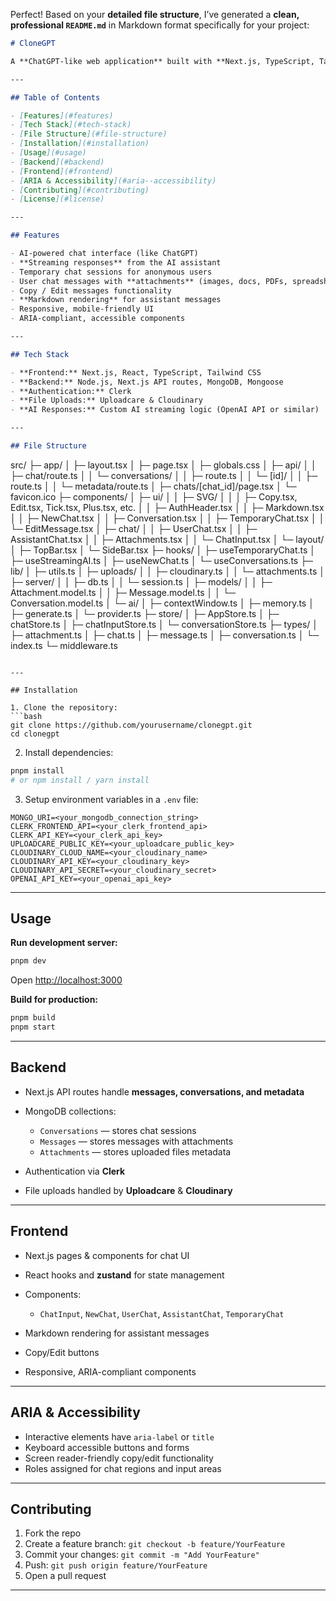 Perfect! Based on your **detailed file structure**, I’ve generated a **clean, professional `README.md`** in Markdown format specifically for your project:

```markdown
# CloneGPT

A **ChatGPT-like web application** built with **Next.js, TypeScript, Tailwind CSS, and MongoDB**, featuring AI-powered chat, message attachments, streaming responses, and temporary chats.

---

## Table of Contents

- [Features](#features)
- [Tech Stack](#tech-stack)
- [File Structure](#file-structure)
- [Installation](#installation)
- [Usage](#usage)
- [Backend](#backend)
- [Frontend](#frontend)
- [ARIA & Accessibility](#aria--accessibility)
- [Contributing](#contributing)
- [License](#license)

---

## Features

- AI-powered chat interface (like ChatGPT)
- **Streaming responses** from the AI assistant
- Temporary chat sessions for anonymous users
- User chat messages with **attachments** (images, docs, PDFs, spreadsheets)
- Copy / Edit messages functionality
- **Markdown rendering** for assistant messages
- Responsive, mobile-friendly UI
- ARIA-compliant, accessible components

---

## Tech Stack

- **Frontend:** Next.js, React, TypeScript, Tailwind CSS
- **Backend:** Node.js, Next.js API routes, MongoDB, Mongoose
- **Authentication:** Clerk
- **File Uploads:** Uploadcare & Cloudinary
- **AI Responses:** Custom AI streaming logic (OpenAI API or similar)

---

## File Structure
```

src/
├─ app/
│ ├─ layout.tsx
│ ├─ page.tsx
│ ├─ globals.css
│ ├─ api/
│ │ ├─ chat/route.ts
│ │ └─ conversations/
│ │ ├─ route.ts
│ │ └─ \[id]/
│ │ ├─ route.ts
│ │ └─ metadata/route.ts
│ ├─ chats/\[chat_id]/page.tsx
│ └─ favicon.ico
├─ components/
│ ├─ ui/
│ │ ├─ SVG/
│ │ │ ├─ Copy.tsx, Edit.tsx, Tick.tsx, Plus.tsx, etc.
│ │ ├─ AuthHeader.tsx
│ │ ├─ Markdown.tsx
│ │ ├─ NewChat.tsx
│ │ ├─ Conversation.tsx
│ │ ├─ TemporaryChat.tsx
│ │ └─ EditMessage.tsx
│ ├─ chat/
│ │ ├─ UserChat.tsx
│ │ ├─ AssistantChat.tsx
│ │ ├─ Attachments.tsx
│ │ └─ ChatInput.tsx
│ └─ layout/
│ ├─ TopBar.tsx
│ └─ SideBar.tsx
├─ hooks/
│ ├─ useTemporaryChat.ts
│ ├─ useStreamingAI.ts
│ ├─ useNewChat.ts
│ └─ useConversations.ts
├─ lib/
│ ├─ utils.ts
│ ├─ uploads/
│ │ ├─ cloudinary.ts
│ │ └─ attachments.ts
│ ├─ server/
│ │ ├─ db.ts
│ │ └─ session.ts
│ ├─ models/
│ │ ├─ Attachment.model.ts
│ │ ├─ Message.model.ts
│ │ └─ Conversation.model.ts
│ └─ ai/
│ ├─ contextWindow\.ts
│ ├─ memory.ts
│ ├─ generate.ts
│ └─ provider.ts
├─ store/
│ ├─ AppStore.ts
│ ├─ chatStore.ts
│ ├─ chatInputStore.ts
│ └─ conversationStore.ts
├─ types/
│ ├─ attachment.ts
│ ├─ chat.ts
│ ├─ message.ts
│ ├─ conversation.ts
│ └─ index.ts
└─ middleware.ts

````

---

## Installation

1. Clone the repository:
```bash
git clone https://github.com/yourusername/clonegpt.git
cd clonegpt
````

2. Install dependencies:

```bash
pnpm install
# or npm install / yarn install
```

3. Setup environment variables in a `.env` file:

```
MONGO_URI=<your_mongodb_connection_string>
CLERK_FRONTEND_API=<your_clerk_frontend_api>
CLERK_API_KEY=<your_clerk_api_key>
UPLOADCARE_PUBLIC_KEY=<your_uploadcare_public_key>
CLOUDINARY_CLOUD_NAME=<your_cloudinary_name>
CLOUDINARY_API_KEY=<your_cloudinary_key>
CLOUDINARY_API_SECRET=<your_cloudinary_secret>
OPENAI_API_KEY=<your_openai_api_key>
```

---

## Usage

**Run development server:**

```bash
pnpm dev
```

Open [http://localhost:3000](http://localhost:3000)

**Build for production:**

```bash
pnpm build
pnpm start
```

---

## Backend

- Next.js API routes handle **messages, conversations, and metadata**
- MongoDB collections:
  - `Conversations` — stores chat sessions
  - `Messages` — stores messages with attachments
  - `Attachments` — stores uploaded files metadata

- Authentication via **Clerk**
- File uploads handled by **Uploadcare** & **Cloudinary**

---

## Frontend

- Next.js pages & components for chat UI
- React hooks and **zustand** for state management
- Components:
  - `ChatInput`, `NewChat`, `UserChat`, `AssistantChat`, `TemporaryChat`

- Markdown rendering for assistant messages
- Copy/Edit buttons
- Responsive, ARIA-compliant components

---

## ARIA & Accessibility

- Interactive elements have `aria-label` or `title`
- Keyboard accessible buttons and forms
- Screen reader-friendly copy/edit functionality
- Roles assigned for chat regions and input areas

---

## Contributing

1. Fork the repo
2. Create a feature branch: `git checkout -b feature/YourFeature`
3. Commit your changes: `git commit -m "Add YourFeature"`
4. Push: `git push origin feature/YourFeature`
5. Open a pull request

---
